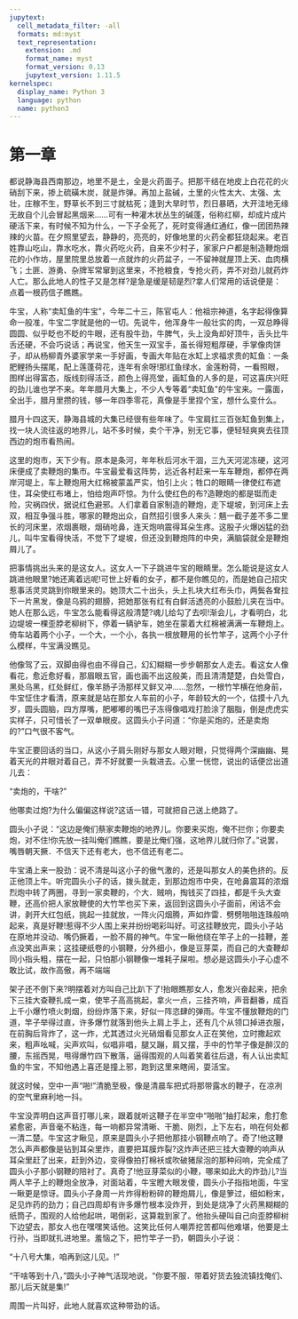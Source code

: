 ```yaml
---
jupytext:
  cell_metadata_filter: -all
  formats: md:myst
  text_representation:
    extension: .md
    format_name: myst
    format_version: 0.13
    jupytext_version: 1.11.5
kernelspec:
  display_name: Python 3
  language: python
  name: python3
---
```

# 第一章

都说静海县西南那边，地里不是土，全是火药面子。把那干结在地皮上白花花的火硝刮下来，掺上硫磺木炭，就是炸弹。再加上盐碱，土里的火性太大、太强、太壮，庄稼不生，野草长不到三寸就枯死；逢到大旱时节，烈日暴晒，大开洼地无缘无故自个儿会冒起黑烟来……可有一种灌木状丛生的碱蓬，俗称红柳，却成片成片硬活下来，有时候不知为什么，一下子全死了，死时变得通红通红，像一团团热辣辣的火苗。在夕照里望去，静静的，亮亮的，好像地里的火药全都狂烧起来。老百姓靠山吃山，靠水吃水，靠火药吃火药，自来不少村子，家家户户都是制造鞭炮烟花的小作坊，屋里院里总放着一点就炸的火药盆子，一不留神就屋顶上天、血肉横飞；土匪、游勇、杂牌军常窜到这里来，不抢粮食，专抢火药，弄不对劲儿就药炸人亡。那么此地人的性子又是怎样?是急是缓是韧是烈?拿人们常用的话说便是：点着一根药信子瞧瞧。

牛宝，人称“卖缸鱼的牛宝"，今年二十三，陈官屯人：他祖宗神道，名字起得像算命一般准，牛宝二字就是他的一切。先说牛，他浑身牛一般壮实的肉，一双总睁得圆圆、似乎眨也不眨的牛眼，还有股牛劲，牛脾气，头上没角却好顶牛，舌头比牛舌还硬，不会巧说话；再说宝，他天生一双宝手，虽长得短粗厚硬，手掌像肉饼子，却从杨柳青外婆家学来一手好画，专画大年贴在水缸上求福求贵的缸鱼：一条肥鲤扬头摆尾，配上莲蓬荷花，连年有余呀!那红鱼绿水，金莲粉荷，一看照眼，图样出得富态，版线刻得活泛，颜色上得亮堂，画缸鱼的人多的是，可这喜庆兴旺的劲儿谁也学不来。年年腊月大集上，不少人专等着“卖缸鱼"的牛宝来。一露面，全出手，腊月里攒的钱，够一年四季零花，真像是手里捏个宝，想什么变什么。

腊月十四这天，静海县城的大集已经很有些年味了。牛宝肩扛三百张缸鱼到集上，找一块人流往返的地界儿，站不多时候，卖个干净，别无它事，便轻轻爽爽去往顶西边的炮市看热闹。

这里的炮市，天下少有。原本是条河，年年秋后河水干涸，三九天河泥冻硬，这河床便成了卖鞭炮的集市。牛宝最爱看这阵势，远近各村赶来一车车鞭炮，都停在两岸河堤上，车上鞭炮用大红棉被蒙盖严实，怕引上火；牲口的眼睛一律使红布遮住，耳朵使红布堵上，怕给炮声吓惊。为什么使红色的布?造鞭炮的都是铤而走险，灾祸四伏，据说红色避邪。人们拿着自家制造的鞭炮，走下堤坡，到河床上去双，相互争强斗胜，哪家的鞭炮出众，自然招引很多人来头：魑一截子差不多二里长的河床里，浓烟裹眼，烟硝呛鼻，连天炮响震得耳朵生疼。这股子火爆凶猛的劲儿，叫牛宝看得快活，不觉下了堤坡，但还没到鞭炮阵的中央，满脑袋就全是鞭炮屑儿了。

把事情挑出头来的是这女人。这女人一下子跳进牛宝的眼睛里。怎么能说是这女人跳进他眼里?她还离着远呢!可世上好看的女子，都不是你瞧见的，而是她自己招灾惹事活灵灵跳到你眼里来的。她顶大二十出头，头上扎块大红布头巾，两鬓各耷拉下一片黑发，像是乌鸦的翅膀，把她那张有红有白鲜活透亮的小鼓脸儿夹在当中。她人在那么远，牛宝怎么能看得这般清楚?魂儿给勾了去呗!渐会儿，才看明白，北边堤坡一棵歪脖老柳树下，停着一辆驴车，她坐在蒙着大红棉被满满一车鞭炮上。倚车站着两个小子，一个大，一个小，各执一根放鞭用的长竹竿子，这两个小子什么模样，牛宝满没瞧见。

他像驾了云，双脚由得也由不得自己，幻幻糊糊一步步朝那女人走去。看这女人像看花，愈近愈好看，那眉眼五官，画也画不出这般美，而且清清楚楚，白处雪白，黑处乌黑，红处鲜红，像羊肠子汤那样又鲜又冲……忽然，一根竹竿横在他身前，牛宝怔住才看清，原来就是站在那女人车前的小子，年龄较大的一个，估摸十八九岁，圆头圆脑，四方厚嘴，肥嘟嘟的嘴巴子冻得像唱戏打脸涂了胭脂，倒是虎虎实实样子，只可惜长了一双单眼皮。这圆头小子问道：“你是买炮的，还是卖炮的?”口气很不客气。

牛宝正要回话的当口，从这小子肩头刚好与那女人眼对眼，只觉得两个深幽幽、晃着天光的井眼对着自己，弄不好就要一头栽进去。心里一恍惚，说出的话便岔出道儿去：

“卖炮的，干啥?”

他哪卖过炮?为什么偏偏这样说?这话一错，可就把自己送上绝路了。

圆头小子说：“这边是俺们蔡家卖鞭炮的地界儿。你要来买炮，俺不拦你；你要卖炮，对不住!你先放一挂叫俺们瞧瞧，要是比俺们强，这地界儿就归你了。”说罢，嘴唇朝天撅．不信天下还有老大，也不信还有老二。

牛宝涌上来一股劲：说不清是叫这小子的傲气激的，还是叫那女人的美色挤的。反正他顶上牛。听完圆头小子的话，拨头就走，到那边炮市中央，在呛鼻震耳的浓烟烈炮中转了两圈，寻到一家卖鞭的，个大．贼响，掏钱买了四挂，都是千头大查鞭，还高价把人家放鞭使的大竹竿也买下来，返回到这圆头小子面前，闲话不会讲，剥开大红包纸，挑起一挂就放，一阵火闪烟腾，声如炸雷．劈劈啪啪连珠般响起来，真是好鞭!惹得不少人围上来并纷纷喝彩叫好。可这挂鞭放完，圆头小子站在原地并没动、嘴仍撅着，一脸不屑的神气。牛宝一瞅他绕在竿子上的一挂鞭，差点没笑出声来；这挂硬纸卷的小钢鞭，分外细小，像是豆芽菜，而自己的大查鞭却同小指头粗，摆在一起，只怕那小钢鞭像一堆耗子屎啦。想必是这圆头小子心虚不敢比试，故作高傲，再不端端

架子还不倒下来?明摆着对方叫自己比趴下了!抬眼瞧那女人，愈发兴奋起来，把余下三挂大查鞭扎成一束，使竿子高高挑起，拿火一点，三挂齐响，声音翻番，成百上千小爆竹喷火刺烟，纷纷炸落下来，好似一阵恣肆的弹雨。牛宝不懂放鞭炮的门道，竿子举得过直，许多爆竹就落到他头上肩上手上，还有几个从领口掉进衣服，在前胸后背炸了，这一炸，尤其透过火光硝烟看见那女人正在笑他，立时撒起欢来，粗声吆喊，尖声欢叫，似唱非唱，腿又蹦，肩又摆，手中的竹竿子像是醉汉的腰，东摇西晃，甩得爆竹四下散落，逼得围观的人叫着笑着往后退，有人认出卖缸鱼的牛宝，不知他遇上喜还是撞上邪，跑到这里来瞎闹，耍活宝。

就这时候，空中一声“啪!”清脆至极，像是清晨车把式将那带露水的鞭子，在凉冽的空气里麻利地一抖。

牛宝没弄明白这声音打哪儿来，跟着就听这鞭子在半空中“啪啪”抽打起来，愈打愈紧愈密，声音毫不粘连，每一响都异常清晰、干脆、刚烈，上下左右，响在何处都一清二楚。牛宝这才瞅见，原来是圆头小子把他那挂小钢鞭点响了。奇了!他这鞭怎么声声都像是钻到耳朵里炸，直要把耳膜炸裂?这炸声还把三挂大查鞭的响声从耳朵里赶了出来，赶到外边，变得像拍打棉袄或吹破猪尿泡的那种闷响，完全成了圆头小子那小钢鞭的陪衬了。真奇了!他豆芽菜似的小鞭，哪来如此大的炸劲儿?当两人竿子上的鞭炮全放净，对面站着，牛宝瞪大眼发傻，圆头小子指指地面，牛宝一瞅更是惊讶。圆头小子身周一片炸得粉粉碎的鞭炮屑儿，像是箩过，细如粉末，足见炸药的劲力；自己四周却有许多爆竹根本没炸开，到处是烧净了火药黑糊糊的纸筒子，围观的人给他起哄，喝倒彩，这算栽到家了。他抬头硬叫自己向歪脖柳树下边望去，那女人也在嘿嘿笑话他。这笑比任何人嘲弄挖苦都叫他难堪，他要是土行孙，当即就扎进地里。羞恼之下，把竹竿子一扔，朝圆头小子说：

“十八号大集，咱再到这儿见。!”

“干啥等到十八，”圆头小子神气活现地说，“你要不服．带着好货去独流镇找俺们、那儿后天就是集!”

周围一片叫好，此地人就喜欢这种带劲的话。

